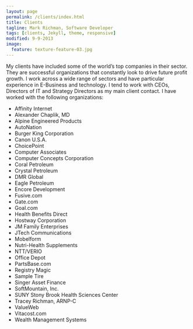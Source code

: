 ```yaml
---
layout: page
permalink: /clients/index.html
title: Clients
tagline: Mark Richman, Software Developer
tags: [clients, Jekyll, theme, responsive]
modified: 9-9-2013
image:
  feature: texture-feature-03.jpg
---
```


My clients have included some of the world’s top companies in their sector. They are successful organizations that constantly look to drive future profit growth. I work across a wide range of sectors and have particular experience in E-Business and technology. I tend to work with CEOs, Directors of IT and Strategy Directors as my main client contact. I have worked with the following organizations:

* Affinity Internet
* Alexander Chaplik, MD 
* Alpine Engineered Products 
* AutoNation 
* Burger King Corporation 
* Canon U.S.A. 
* ChoicePoint 
* Computer Associates
* Computer Concepts Corporation 
* Coral Petroleum 
* Crystal Petroleum 
* DMR Global 
* Eagle Petroleum 
* Encore Development 
* Fusive.com 
* Gate.com 
* Goal.com 
* Health Benefits Direct 
* Hostway Corporation 
* JM Family Enterprises 
* JTech Communications 
* Mobelform
* Nutri-Health Supplements
* NTT/VERIO 
* Office Depot 
* PartsBase.com 
* Registry Magic 
* Sample Tire 
* Singer Asset Finance 
* SoftMountain, Inc. 
* SUNY Stony Brook Health Sciences Center 
* Tracey Richman, ARNP-C 
* ValueWeb 
* Vitacost.com
* Wealth Management Systems
